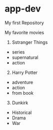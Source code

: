 # app-dev
My first Repository

My favorite movies

1. Sstranger Things
- series
- supernatural
- action

2. Harry Potter
- adventure
- action
- from book

3. Dunkirk
- Historical
- Drama
- War
